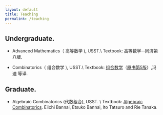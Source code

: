 ```yaml
---
layout: default
title: Teaching
permalink: /teaching
---
```


## Undergraduate.   

* Advanced Mathematics（ 高等数学 ), USST.\\
  Textbook:  高等数学--同济第八版.
  
 * Combinatorics（ 组合数学 ), USST.\\
   Textbook:  [组合数学](https://baike.baidu.com/item/%E7%BB%84%E5%90%88%E6%95%B0%E5%AD%A6%EF%BC%88%E5%8E%9F%E4%B9%A6%E7%AC%AC5%E7%89%88%EF%BC%89/24675086?fr=aladdin)（[原书第5版](https://www.amazon.com/Introductory-Combinatorics-5th-Richard-Brualdi/dp/0136020402)）,冯速 等译.


## Graduate. 

* Algebraic Combinatorics (代数组合), USST. \\
    Textbook:  [Algebraic Combinatorics](https://www.degruyter.com/document/doi/10.1515/9783110630251/html). 
    Eiichi Bannai, Etsuko Bannai, Ito Tatsuro and Rie Tanaka.
